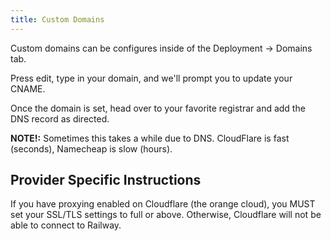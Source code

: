 ```yaml
---
title: Custom Domains
---
```


Custom domains can be configures inside of the Deployment -> Domains tab.

Press edit, type in your domain, and we'll prompt you to update your CNAME.

<NextImage  src="/images/domain.png" 
            alt="Screenshot of Custom Domain"
            layout="responsive"
            width={2040} 
            height={1806}
            quality={100} />

Once the domain is set, head over to your favorite registrar and add the DNS record as directed.

**NOTE!:** Sometimes this takes a while due to DNS. CloudFlare is fast (seconds), Namecheap is slow (hours).

## Provider Specific Instructions

If you have proxying enabled on Cloudflare (the orange cloud), you MUST set your SSL/TLS settings to full or above. Otherwise, Cloudflare will not be able to connect to Railway.

<NextImage  src="/images/cloudflare.png" 
            alt="Screenshot of Custom Domain"
            layout="responsive"
            width={1205} 
            height={901}
            quality={100} />
